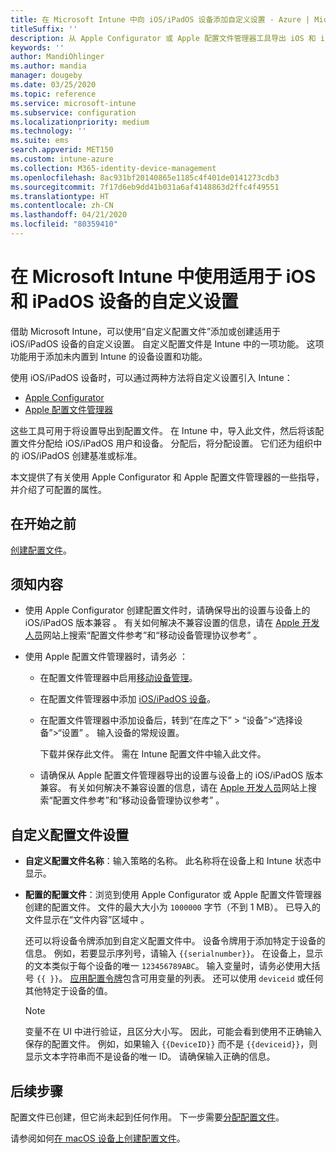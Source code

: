 ```yaml
---
title: 在 Microsoft Intune 中向 iOS/iPadOS 设备添加自定义设置 - Azure | Microsoft Docs
titleSuffix: ''
description: 从 Apple Configurator 或 Apple 配置文件管理器工具导出 iOS 和 iPadOS 设置，然后将这些设置导入 Microsoft Intune。 这些设置可以创建、使用和控制 iOS/iPadOS 设备上的自定义设置和功能。 之后，可以将此自定义配置文件分配或分发到组织中的 iOS/iPadOS 设备，以创建基线或标准。
keywords: ''
author: MandiOhlinger
ms.author: mandia
manager: dougeby
ms.date: 03/25/2020
ms.topic: reference
ms.service: microsoft-intune
ms.subservice: configuration
ms.localizationpriority: medium
ms.technology: ''
ms.suite: ems
search.appverid: MET150
ms.custom: intune-azure
ms.collection: M365-identity-device-management
ms.openlocfilehash: 8ac931bf20140865e1185c4f401de0141273cdb3
ms.sourcegitcommit: 7f17d6eb9dd41b031a6af4148863d2ffc4f49551
ms.translationtype: HT
ms.contentlocale: zh-CN
ms.lasthandoff: 04/21/2020
ms.locfileid: "80359410"
---
```

# <a name="use-custom-settings-for-ios-and-ipados-devices-in-microsoft-intune"></a>在 Microsoft Intune 中使用适用于 iOS 和 iPadOS 设备的自定义设置

借助 Microsoft Intune，可以使用“自定义配置文件”添加或创建适用于 iOS/iPadOS 设备的自定义设置。 自定义配置文件是 Intune 中的一项功能。 这项功能用于添加未内置到 Intune 的设备设置和功能。

使用 iOS/iPadOS 设备时，可以通过两种方法将自定义设置引入 Intune：

- [Apple Configurator](https://itunes.apple.com/app/apple-configurator-2/id1037126344?mt=12)
- [Apple 配置文件管理器](https://support.apple.com/profile-manager)

这些工具可用于将设置导出到配置文件。 在 Intune 中，导入此文件，然后将该配置文件分配给 iOS/iPadOS 用户和设备。 分配后，将分配设置。 它们还为组织中的 iOS/iPadOS 创建基准或标准。

本文提供了有关使用 Apple Configurator 和 Apple 配置文件管理器的一些指导，并介绍了可配置的属性。

## <a name="before-you-begin"></a>在开始之前

[创建配置文件](custom-settings-configure.md)。

## <a name="what-you-need-to-know"></a>须知内容

- 使用 Apple Configurator 创建配置文件时，请确保导出的设置与设备上的 iOS/iPadOS 版本兼容  。 有关如何解决不兼容设置的信息，请在 [Apple 开发人员](https://developer.apple.com/)网站上搜索“配置文件参考”和“移动设备管理协议参考”   。

- 使用 Apple 配置文件管理器时，请务必  ：

  - 在配置文件管理器中启用[移动设备管理](https://help.apple.com/serverapp/mac/5.7/#/apd05B9B761-D390-4A75-9251-E9AD29A61D0C)。
  - 在配置文件管理器中添加 [iOS/iPadOS 设备](https://help.apple.com/profilemanager/mac/5.7/#/pm9onzap1984)。
  - 在配置文件管理器中添加设备后，转到“在库之下” > “设备”>“选择设备”>“设置”    。 输入设备的常规设置。

    下载并保存此文件。 需在 Intune 配置文件中输入此文件。

  - 请确保从 Apple 配置文件管理器导出的设置与设备上的 iOS/iPadOS 版本兼容。 有关如何解决不兼容设置的信息，请在 [Apple 开发人员](https://developer.apple.com/)网站上搜索“配置文件参考”和“移动设备管理协议参考”   。

## <a name="custom-configuration-profile-settings"></a>自定义配置文件设置

- **自定义配置文件名称**：输入策略的名称。 此名称将在设备上和 Intune 状态中显示。
- **配置的配置文件**：浏览到使用 Apple Configurator 或 Apple 配置文件管理器创建的配置文件。 文件的最大大小为 `1000000` 字节（不到 1 MB）。 已导入的文件显示在“文件内容”区域中  。

  还可以将设备令牌添加到自定义配置文件中。 设备令牌用于添加特定于设备的信息。 例如，若要显示序列号，请输入 `{{serialnumber}}`。 在设备上，显示的文本类似于每个设备的唯一 `123456789ABC`。 输入变量时，请务必使用大括号 `{{ }}`。 [应用配置令牌](../apps/app-configuration-policies-use-ios.md#tokens-used-in-the-property-list)包含可用变量的列表。 还可以使用 `deviceid` 或任何其他特定于设备的值。

  > [!NOTE]
  > 变量不在 UI 中进行验证，且区分大小写。 因此，可能会看到使用不正确输入保存的配置文件。 例如，如果输入 `{{DeviceID}}` 而不是 `{{deviceid}}`，则显示文本字符串而不是设备的唯一 ID。 请确保输入正确的信息。

## <a name="next-steps"></a>后续步骤

配置文件已创建，但它尚未起到任何作用。 下一步需要[分配配置文件](device-profile-assign.md)。

请参阅如何[在 macOS 设备上创建配置文件](custom-settings-macos.md)。 
